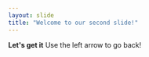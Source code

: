 ```yaml
---
layout: slide
title: "Welcome to our second slide!"
---
```

**Let's get it**
Use the left arrow to go back!
